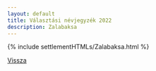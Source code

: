```yaml
---
layout: default
title: Választási névjegyzék 2022
description: Zalabaksa
---
```


{% include settlementHTMLs/Zalabaksa.html %}

[Vissza](../)